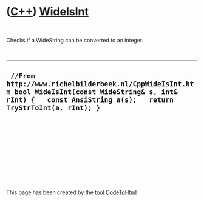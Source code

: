 
 

 

 

 

 

([C++](Cpp.md)) [WideIsInt](CppWideIsInt.md)
==============================================

 

Checks if a WideString can be converted to an integer.

 

  ----------------------------------------------------------------------------------------------------------------------------------------------------------------------
  ` //From http://www.richelbilderbeek.nl/CppWideIsInt.htm bool WideIsInt(const WideString& s, int& rInt) {   const AnsiString a(s);   return TryStrToInt(a, rInt); }`
  ----------------------------------------------------------------------------------------------------------------------------------------------------------------------

 

 

 

 

 

 

This page has been created by the [tool](Tools.md)
[CodeToHtml](ToolCodeToHtml.md)
